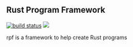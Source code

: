 ## Rust Program Framework
[![build status](https://ci.gitlab.com/projects/3993/status.png?ref=master)](https://ci.gitlab.com/projects/3993?ref=master)
[![](http://meritbadge.herokuapp.com/rpf)](https://crates.io/crates/rpf)

rpf is a framework to help create Rust programs
